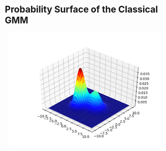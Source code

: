 # Probability Surface of the Classical GMM
<p align="center">
    <img src="images/ClassicalGMM.png", width="480">
</p>
